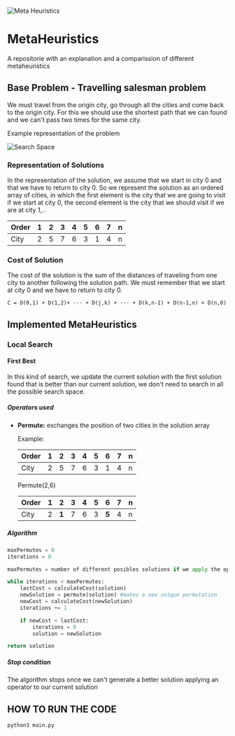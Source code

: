 ![Meta Heuristics](https://docs.google.com/drawings/d/1GvSXJfp7RvjN4T2VtgJfQZ9LzGrHRIelw-awrcxYYVo/pub?w=249&h=101)

# MetaHeuristics

A repositorie with an explanation and a comparission of different metaheuristics

## Base Problem - Travelling salesman problem
We must travel from the origin city, go through all the cities and come back to the origin city. For this we should use the shortest path that we can found and we can't pass two times for the same city.

Example representation of the problem

![Search Space](https://docs.google.com/drawings/d/1CqxjTGnPX06tfltqM3eUIMCvVwr4fED_Np9bWlAhzjY/pub?w=469&h=302)

### Representation of Solutions

In the representation of the solution, we assume that we start in city 0 and that we have to return to city 0. So we represent the solution as an ordered array of cities, in which the first element is the city that we are going to visit if we start at city 0, the second element is the city that we should visit if we are at city 1,.. 

| Order  | 1   | 2   | 3   | 4   | 5   | 6   | 7   | n   |
| -----  | --- | --- | --- | --- | --- | --- | --- | --- |
| City   | 2   | 5   | 7   | 6   | 3   | 1   | 4   | n   |

### Cost of Solution

The cost of the solution is the sum of the distances of traveling from one city to another following the solution path. We must remember that we start at city 0 and we have to return to city 0.

    C = D(0,1) + D(1,2)+ ··· + D(j,k) + ··· + D(k,n-1) + D(n-1,n) + D(n,0)


## Implemented MetaHeuristics

### Local Search

#### First Best
 
In this kind of search, we update the current solution with the first solution found that is better than our current solution, we don't need to search in all the possible search space. 

##### Operators used

- **Permute:** exchanges the position of two cities in the solution array 

    Example:
    
    | Order  | 1   | 2   | 3   | 4   | 5   | 6   | 7   | n   |
    | -----  | --- | --- | --- | --- | --- | --- | --- | --- |
    | City   | 2   | 5   | 7   | 6   | 3   | 1   | 4   | n   |
    
    Permute(2,6)
    
    | Order  | 1   | 2   | 3   | 4   | 5   | 6   | 7   | n   |
    | -----  | --- | --- | --- | --- | --- | --- | --- | --- |
    | City   | 2   | **1**   | 7   | 6   | 3   | **5**   | 4   | n   |
    
##### Algorithm
    
```python
maxPermutes = 0
iterations = 0

maxPermutes = number of different posibles solutions if we apply the operators to our current state

while iterations < maxPermutes:
    lastCost = calculateCost(solution)
    newSolution = permute(solution) #makes a new unique permutation
    newCost = calculateCost(newSolution)
    iterations += 1

    if newCost < lastCost:
        iterations = 0
        solution = newSolution

return solution

```

##### Stop condition

The algorithm stops once we can't generate a better solution applying an operator to our current solution
    
## HOW TO RUN THE CODE

```bash
python3 main.py
```
